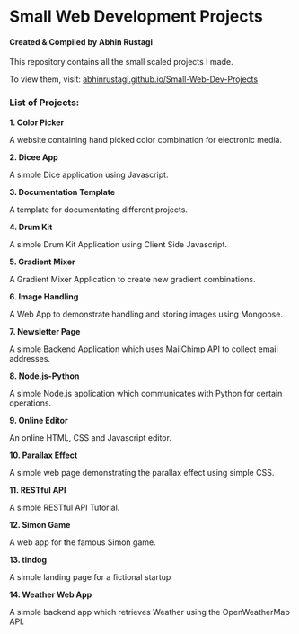 # Small Web Development Projects

#### Created & Compiled by Abhin Rustagi

This repository contains all the small scaled projects I made.

To view them, visit: [abhinrustagi.github.io/Small-Web-Dev-Projects](https://abhinrustagi.github.io/Small-Web-Dev-Projects)

### List of Projects:
**1. Color Picker**

A website containing hand picked color combination for electronic media.

**2. Dicee App**

A simple Dice application using Javascript.

**3. Documentation Template**

A template for documentating different projects.

**4. Drum Kit**

A simple Drum Kit Application using Client Side Javascript.

**5. Gradient Mixer**

A Gradient Mixer Application to create new gradient combinations.

**6. Image Handling**

A Web App to demonstrate handling and storing images using Mongoose.

**7. Newsletter Page**

A simple Backend Application which uses MailChimp API to collect email addresses.

**8. Node.js-Python**

A simple Node.js application which communicates with Python for certain operations.

**9. Online Editor**

An online HTML, CSS and Javascript editor.

**10. Parallax Effect**

A simple web page demonstrating the parallax effect using simple CSS.

**11. RESTful API**

A simple RESTful API Tutorial.

**12. Simon Game**

A web app for the famous Simon game.

**13. tindog**

A simple landing page for a fictional startup

**14. Weather Web App**

A simple backend app which retrieves Weather using the OpenWeatherMap API.
